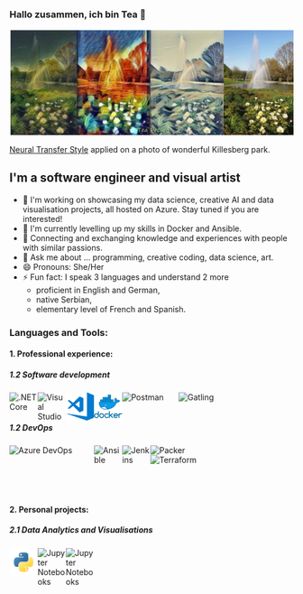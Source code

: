 ### Hallo zusammen, ich bin Tea  👋

 <img alt="Banner" src="https://github.com/teaprokic/teaprokic/blob/main/Banner.png" />
 
 [Neural Transfer Style](https://www.tensorflow.org/tutorials/generative/style_transfer/) applied on a photo of wonderful Killesberg park. 

## I'm a software engineer and visual artist 
- 🔭 I'm working on showcasing my data science, creative AI and data visualisation projects, all hosted on Azure. Stay tuned if you are interested!
- 🌱 I'm currently levelling up my skills in Docker and Ansible.
- 👯 Connecting and exchanging knowledge and experiences with people with similar passions. 
- 💬 Ask me about ... programming, creative coding, data science, art. 
- 😄 Pronouns: She/Her
- ⚡ Fun fact: I speak 3 languages and understand 2 more
  - proficient in English and German,
  - native Serbian,
  - elementary level of French and Spanish. 

### Languages and Tools:

#### 1. Professional experience: 

##### 1.2 Software development

  [<img align="left" alt=".NET Core" width="50px" src="https://upload.wikimedia.org/wikipedia/commons/e/ee/.NET_Core_Logo.svg" />](https://dotnet.microsoft.com/download/dotnet-core)
  [<img align="left" alt="Visual Studio" width="50px" src="https://upload.wikimedia.org/wikipedia/commons/c/cd/Visual_Studio_2017_Logo.svg" />](https://visualstudio.microsoft.com/vs/)
  [<img align="left" alt="Visual Studio Code" width="50px" src="https://raw.githubusercontent.com/github/explore/80688e429a7d4ef2fca1e82350fe8e3517d3494d/topics/visual-studio-code/visual-studio-code.png" />](https://code.visualstudio.com/)
   [<img align="left" alt="Docker" width="50px" src="https://raw.githubusercontent.com/github/explore/80688e429a7d4ef2fca1e82350fe8e3517d3494d/topics/docker/docker.png" />](https://www.docker.com/products/)
[<img align="left" alt="Postman" width="100px" src="https://www.testautomatisierung.org/wp-content/uploads/postman-705x431.jpg" />](https://www.postman.com/)
[<img align="left" alt="Gatling" width="100px" src="https://upload.wikimedia.org/wikipedia/commons/e/ea/Gatling-logo.png" />](https://gatling.io/)
 <br/> <br/> 

##### 1.2 DevOps
 [<img align="left" alt="Azure DevOps" width="150px" src="https://logodix.com/logo/636467.png"/>](https://azure.microsoft.com/services/devops/)
 [<img align="left" alt="Ansible" width="50px" src="https://upload.wikimedia.org/wikipedia/commons/2/24/Ansible_logo.svg" />](https://www.ansible.com/)
 [<img align="left" alt="Jenkins" width="50px" src="https://upload.wikimedia.org/wikipedia/commons/thumb/e/e9/Jenkins_logo.svg/434px-Jenkins_logo.svg.png" />](https://www.jenkins.io/)
 [<img align="left" alt="Packer" width="150px" src="https://www.packer.io/img/logo-hashicorp.svg" />](https://www.packer.io/)
 [<img align="left" alt="Terraform" width="150px" src="https://www.terraform.io/assets/images/logo-text-8c3ba8a6.svg" />](https://www.terraform.io/)

 <br/> <br/> <br/> <br/> <br/>

#### 2. Personal projects: 
##### 2.1 Data Analytics and Visualisations
[<img align="left" alt="python" width="50px" src="https://raw.githubusercontent.com/github/explore/80688e429a7d4ef2fca1e82350fe8e3517d3494d/topics/python/python.png" />](https://docs.python.org/)
[<img align="left" alt="Jupyter Notebooks" width="50px" src="https://upload.wikimedia.org/wikipedia/commons/3/38/Jupyter_logo.svg" />](https://jupyter.org/)
[<img align="left" alt="Jupyter Notebooks" width="50px" src="https://avatars3.githubusercontent.com/u/1562726?s=400&v=4" />](https://d3js.org/)
 <br/> <br/> <br/> <br/>
